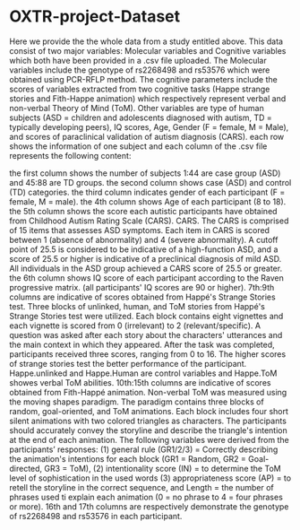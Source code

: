 # OXTR-project-Dataset
Here we provide the the whole data from a study entitled above. This data consist of two major variables: Molecular variables and Cognitive variables which both have been provided in a .csv file uploaded. The Molecular variables include the genotype of rs2268498 and rs53576 which were obtained using PCR-RFLP method. The cognitive parameters include the scores of variables extracted from two cognitive tasks (Happe strange stories and Fith-Happe animation) which respectively represent verbal and non-verbal Theory of Mind (ToM). Other variables are type of human subjects (ASD = children and adolescents diagnosed with autism, TD = typically developing peers), IQ scores, Age, Gender (F = female, M = Male), and scores of paraclinical validation of autism diagnosis (CARS).
each row shows the information of one subject and each column of the .csv file represents the following content:

the first column shows the number of subjects 1:44 are case group (ASD) and 45:88 are TD groups.
the second column shows case (ASD) and control (TD) categories.
the third column indicates gender of each participant (F = female, M = male).
the 4th column shows Age of each participant (8 to 18).
the 5th column shows the score each autistic participants have obtained from Childhood Autism Rating Scale (CARS). CARS. The CARS is comprised of 15 items that assesses ASD symptoms. Each item in CARS is scored between 1 (absence of abnormality) and 4 (severe abnormality). A cutoff point of 25.5 is considered to be indicative of a high-function ASD, and a score of 25.5 or higher is indicative of a preclinical diagnosis of mild ASD. All individuals in the ASD group achieved a CARS score of 25.5 or greater.
the 6th column shows IQ score of each participant according to the Raven progressive matrix. (all participants' IQ scores are 90 or higher).
7th:9th columns are indicative of scores obtained from Happé's Strange Stories test. Three blocks of unlinked, human, and ToM stories from Happé's Strange Stories test were utilized. Each block contains eight vignettes and each vignette is scored from 0 (irrelevant) to 2 (relevant/specific). A question was asked after each story about the characters' utterances and the main context in which they appeared. After the task was completed, participants received three scores, ranging from 0 to 16. The higher scores of strange stories test the better performance of the participant. Happe.unlinked and Happe.Human are control variables and Happe.ToM showes verbal ToM abilities.
10th:15th columns are indicative of scores obtained from Fith-Happé animation. Non-verbal ToM was measured using the moving shapes paradigm. The paradigm contains three blocks of random, goal-oriented, and ToM animations. Each block includes four short silent animations with two colored triangles as characters. The participants should accurately convey the storyline and describe the triangle's intention at the end of each animation. The following variables were derived from the participants’ responses: (1) general rule (GR1/2/3) = Correctly describing the animation's intentions for each block (GR1 = Random, GR2 = Goal-directed, GR3 = ToM), (2) intentionality score (IN) = to determine the ToM level of sophistication in the used words (3) appropriateness score (AP) = to retell the storyline in the correct sequence, and Length = the number of phrases used ti explain each animation (0 = no phrase to 4 = four phrases or more).
16th and 17th columns are respectively demonstrate the genotype of rs2268498 and rs53576 in each participant.
